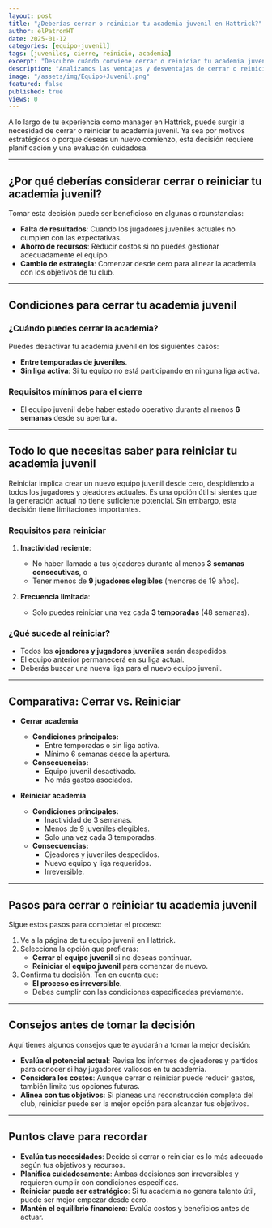 ```yaml
---
layout: post
title: "¿Deberías cerrar o reiniciar tu academia juvenil en Hattrick?"
author: elPatronHT
date: 2025-01-12
categories: [equipo-juvenil]
tags: [juveniles, cierre, reinicio, academia]
excerpt: "Descubre cuándo conviene cerrar o reiniciar tu academia juvenil en Hattrick y qué impacto tiene en tu equipo."
description: "Analizamos las ventajas y desventajas de cerrar o reiniciar tu academia juvenil en Hattrick. Conoce los factores clave para tomar la mejor decisión."
image: "/assets/img/Equipo+Juvenil.png"
featured: false
published: true
views: 0
---
```


A lo largo de tu experiencia como manager en Hattrick, puede surgir la necesidad de cerrar o reiniciar tu academia juvenil. Ya sea por motivos estratégicos o porque deseas un nuevo comienzo, esta decisión requiere planificación y una evaluación cuidadosa.

---

## ¿Por qué deberías considerar cerrar o reiniciar tu academia juvenil?

Tomar esta decisión puede ser beneficioso en algunas circunstancias:

- **Falta de resultados**: Cuando los jugadores juveniles actuales no cumplen con las expectativas.
- **Ahorro de recursos**: Reducir costos si no puedes gestionar adecuadamente el equipo.
- **Cambio de estrategia**: Comenzar desde cero para alinear la academia con los objetivos de tu club.

---

## Condiciones para cerrar tu academia juvenil

### ¿Cuándo puedes cerrar la academia?

Puedes desactivar tu academia juvenil en los siguientes casos:

- **Entre temporadas de juveniles**.
- **Sin liga activa**: Si tu equipo no está participando en ninguna liga activa.

### Requisitos mínimos para el cierre

- El equipo juvenil debe haber estado operativo durante al menos **6 semanas** desde su apertura.

---

## Todo lo que necesitas saber para reiniciar tu academia juvenil

Reiniciar implica crear un nuevo equipo juvenil desde cero, despidiendo a todos los jugadores y ojeadores actuales. Es una opción útil si sientes que la generación actual no tiene suficiente potencial. Sin embargo, esta decisión tiene limitaciones importantes.

### Requisitos para reiniciar

1. **Inactividad reciente**:

   - No haber llamado a tus ojeadores durante al menos **3 semanas consecutivas**, o
   - Tener menos de **9 jugadores elegibles** (menores de 19 años).

2. **Frecuencia limitada**:
   - Solo puedes reiniciar una vez cada **3 temporadas** (48 semanas).

### ¿Qué sucede al reiniciar?

- Todos los **ojeadores y jugadores juveniles** serán despedidos.
- El equipo anterior permanecerá en su liga actual.
- Deberás buscar una nueva liga para el nuevo equipo juvenil.

---

## Comparativa: Cerrar vs. Reiniciar

- **Cerrar academia**

  - **Condiciones principales:**
    - Entre temporadas o sin liga activa.
    - Mínimo 6 semanas desde la apertura.
  - **Consecuencias:**
    - Equipo juvenil desactivado.
    - No más gastos asociados.

- **Reiniciar academia**
  - **Condiciones principales:**
    - Inactividad de 3 semanas.
    - Menos de 9 juveniles elegibles.
    - Solo una vez cada 3 temporadas.
  - **Consecuencias:**
    - Ojeadores y juveniles despedidos.
    - Nuevo equipo y liga requeridos.
    - Irreversible.

---

## Pasos para cerrar o reiniciar tu academia juvenil

Sigue estos pasos para completar el proceso:

1. Ve a la página de tu equipo juvenil en Hattrick.
2. Selecciona la opción que prefieras:
   - **Cerrar el equipo juvenil** si no deseas continuar.
   - **Reiniciar el equipo juvenil** para comenzar de nuevo.
3. Confirma tu decisión. Ten en cuenta que:
   - **El proceso es irreversible**.
   - Debes cumplir con las condiciones especificadas previamente.

---

## Consejos antes de tomar la decisión

Aquí tienes algunos consejos que te ayudarán a tomar la mejor decisión:

- **Evalúa el potencial actual**: Revisa los informes de ojeadores y partidos para conocer si hay jugadores valiosos en tu academia.
- **Considera los costos**: Aunque cerrar o reiniciar puede reducir gastos, también limita tus opciones futuras.
- **Alinea con tus objetivos**: Si planeas una reconstrucción completa del club, reiniciar puede ser la mejor opción para alcanzar tus objetivos.

---

## Puntos clave para recordar

- **Evalúa tus necesidades**: Decide si cerrar o reiniciar es lo más adecuado según tus objetivos y recursos.
- **Planifica cuidadosamente**: Ambas decisiones son irreversibles y requieren cumplir con condiciones específicas.
- **Reiniciar puede ser estratégico**: Si tu academia no genera talento útil, puede ser mejor empezar desde cero.
- **Mantén el equilibrio financiero**: Evalúa costos y beneficios antes de actuar.
